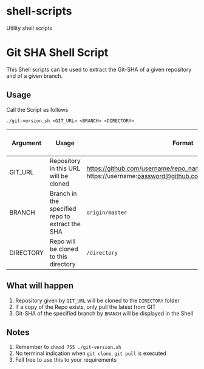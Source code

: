 # shell-scripts
Utility shell scripts


# Git SHA Shell Script 

This Shell scripts can be used to extract the Git-SHA of a given repository and of a given branch.

## Usage 

Call the Script as follows
```
./git-version.sh <GIT_URL> <BRANCH> <DIRECTORY>

```

|Argument|Usage|Format| Required (Default Values)|
|---|---|---|---|
GIT_URL| Repository in this URL will be cloned| https://github.com/username/repo_name.git (For private Repos https://username:password@github.com/username/repo_name.git) | Yes
| BRANCH| Branch in the specified repo to extract the SHA| `origin/master` | No (`origin/master`)
| DIRECTORY | Repo will be cloned to this directory | `/directory` | No (Working directory)|

## What will happen

1. Repository given by `GIT_URL` will be cloned to the `DIRECTORY` folder 
2. If a copy of the Repo exists, only pull the latest from GIT
3. Git-SHA of the specified branch by `BRANCH` will be displayed in the Shell

## Notes

1. Remember to `chmod 755 ./git-version.sh`
2. No terminal indication when `git clone`, `git pull` is executed
3. Fell free to use this to your requirements
